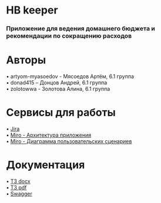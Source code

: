 # HB keeper
### Приложение для ведения домашнего бюджета и рекомендации по сокращению расходов
# Авторы
• artyom-myasoedov - Мясоедов Артём, 6.1 группа<br>
• donad415 – Донцов Андрей, 6.1 группа <br>
• zolotowwa - Золотова Алина, 6.1 группа <br>
# Сервисы для работы
• [Jira](https://aaateam.atlassian.net/jira/software/projects/HB/boards/1) <br>
• [Miro - Архитектура приложения](https://miro.com/app/board/uXjVOLozn9Q=/) <br>
• [Miro - Диаграмма пользовательских сценариев](https://miro.com/app/board/uXjVOL0ymX0=/)
# Документация
• [ТЗ docx](https://github.com/artyom-myasoedov/household_budjet/blob/main/documents/ТЗ%20приложение%20для%20ведения%20домашнего%20бюджета%20и%20рекомендаций%20по%20сокращению%20расходов.docx) <br>
• [ТЗ pdf](https://github.com/artyom-myasoedov/household_budjet/blob/main/documents/ТЗ%20приложение%20для%20ведения%20домашнего%20бюджета%20и%20рекомендаций%20по%20сокращению%20расходов.pdf) <br>
• [Swagger](https://artyom-myasoedov.github.io/household_budjet/hb_back/swagger/index.html)